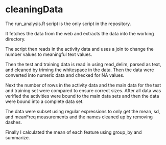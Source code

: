 # cleaningData

The run_analysis.R script is the only script in the repository.

It fetches the data from the web and extracts the data into
the working directory.

The script then reads in the activity data and uses a join to change the
number values to meaningful text values.

Then the test and training data is read in using read_delim, parsed as text,
and cleaned by triming the whitespace in the data. Then the data were converted
into numeric data and checked for NA values.

Next the number of rows in the activity data and the main data for the test and
training set were compared to ensure correct sizes. After all data was verified
the activities were bound to the main data sets and then the data were bound into
a complete data set.

The data were subset using regular expressions to only get the mean, sd, and meanFreq
measurements and the names cleaned up by removing dashes.

Finally I calculated the mean of each feature using group_by and summarize.
